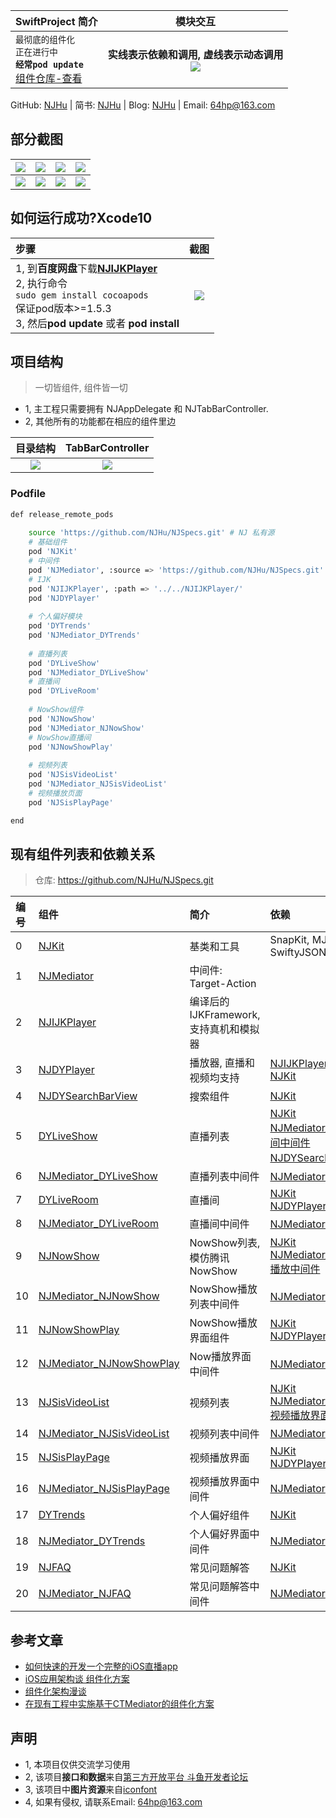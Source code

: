 
|**SwiftProject 简介**|模块交互|
|:---|:---:|
|`最彻底的组件化`<br>`正在进行中`<br>**`经常pod update`**<br>[组件仓库-查看](https://github.com/NJHu/NJSpecs.git)|**实线表示依赖和调用, 虚线表示动态调用**<br>![](https://raw.githubusercontent.com/NJHu/swiftProject/master/images/mediator.png)|

GitHub: [NJHu](https://github.com/njhu) | 简书: [NJHu](https://www.jianshu.com/u/dbc8e7afeb3d) | Blog: [NJHu](https://www.weibo.com/njhu) | Email: [64hp@163.com](mailto:64hp@163.com)

## 部分截图

|![](https://raw.githubusercontent.com/NJHu/swiftProject/master/images/homeList.png)|![](https://raw.githubusercontent.com/NJHu/swiftProject/master/images/category.png)|![](https://raw.githubusercontent.com/NJHu/swiftProject/master/images/categoryList.png)|![](https://raw.githubusercontent.com/NJHu/swiftProject/master/images/videoList.jpeg)|
|---|---|---|---|
|![](https://raw.githubusercontent.com/NJHu/swiftProject/master/images/homenowshow.png)|![](https://raw.githubusercontent.com/NJHu/swiftProject/master/images/videoPlayprotrait.jpeg)|![](https://raw.githubusercontent.com/NJHu/swiftProject/master/images/douyuliveroom.png)|![](https://raw.githubusercontent.com/NJHu/swiftProject/master/images/nowshowliveroom.png)|

## 如何运行成功?Xcode10
|步骤|截图|
|:---|:---:|
|1, 到**百度网盘**下载[**NJIJKPlayer**](https://pan.baidu.com/s/1rqpRY5hizieBdNeIum2npA)<br>2, 执行命令<br>`sudo gem install cocoapods`<br>保证pod版本>=1.5.3<br>3, 然后**pod update** 或者 **pod install**<br>|![](https://raw.githubusercontent.com/NJHu/swiftProject/master/images/NJIJKPlayer_baidu.png)|

## 项目结构
> 一切皆组件, 组件皆一切

- 1, 主工程只需要拥有 NJAppDelegate 和 NJTabBarController. 
- 2, 其他所有的功能都在相应的组件里边

|目录结构|TabBarController|
|:---:|:---:|
|![](https://raw.githubusercontent.com/NJHu/swiftProject/master/images/Swiftmulu.png)|![](https://raw.githubusercontent.com/NJHu/swiftProject/master/images/njtabbarcontroller.png)|


### Podfile

```bash
def release_remote_pods
    
    source 'https://github.com/NJHu/NJSpecs.git' # NJ 私有源
    # 基础组件
    pod 'NJKit'
    # 中间件
    pod 'NJMediator', :source => 'https://github.com/NJHu/NJSpecs.git'
    # IJK
    pod 'NJIJKPlayer', :path => '../../NJIJKPlayer/'
    pod 'NJDYPlayer'
    
    # 个人偏好模块
    pod 'DYTrends'
    pod 'NJMediator_DYTrends'
    
    # 直播列表
    pod 'DYLiveShow'
    pod 'NJMediator_DYLiveShow'
    # 直播间
    pod 'DYLiveRoom'
    
    # NowShow组件
    pod 'NJNowShow'
    pod 'NJMediator_NJNowShow'
    # NowShow直播间
    pod 'NJNowShowPlay'
    
    # 视频列表
    pod 'NJSisVideoList'
    pod 'NJMediator_NJSisVideoList'
    # 视频播放页面
    pod 'NJSisPlayPage'

end
```

## 现有组件列表和依赖关系
> 仓库: https://github.com/NJHu/NJSpecs.git

|编号|组件|简介|依赖|
|:---|:---|:---|:---|
|0|[NJKit](https://github.com/NJHu/NJKit.git)|基类和工具|SnapKit, MJRefresh, Alamofire, SwiftyJSON, AlamofireImage|
|1|[NJMediator](https://github.com/NJHu/NJMediator.git)|中间件: Target-Action||
|2|[NJIJKPlayer](https://github.com/NJHu/NJIJKPlayer.git)|编译后的IJKFramework, 支持真机和模拟器||
|3|[NJDYPlayer](https://github.com/NJHu/NJDYPlayer.git)|播放器, 直播和视频均支持|[NJIJKPlayer](https://github.com/NJHu/NJIJKPlayer.git)<br>[NJKit](https://github.com/NJHu/NJKit.git)|
|4|[NJDYSearchBarView](https://github.com/NJHu/NJDYSearchBarView.git)|搜索组件|[NJKit](https://github.com/NJHu/NJKit.git)|
|5|[DYLiveShow](https://github.com/NJHu/DYLiveShow.git)|直播列表|[NJKit](https://github.com/NJHu/NJKit.git)<br>[NJMediator_DYLiveRoom-直播间中间件](https://github.com/NJHu/NJMediator_DYLiveRoom.git)<br>[NJDYSearchBarView-搜索组件](https://github.com/NJHu/NJDYSearchBarView.git)|
|6|[NJMediator_DYLiveShow](https://github.com/NJHu/NJMediator_DYLiveShow.git)|直播列表中间件|[NJMediator-中间件](https://github.com/NJHu/NJMediator.git)|
|7|[DYLiveRoom](https://github.com/NJHu/DYLiveRoom.git)|直播间|[NJKit](https://github.com/NJHu/NJKit.git)<br>[NJDYPlayer](https://github.com/NJHu/NJDYPlayer.git)|
|8|[NJMediator_DYLiveRoom](https://github.com/NJHu/NJMediator_DYLiveRoom.git)|直播间中间件|[NJMediator-中间件](https://github.com/NJHu/NJMediator.git)|
|9|[NJNowShow](https://github.com/NJHu/NJNowShow.git)|NowShow列表, 模仿腾讯NowShow|[NJKit](https://github.com/NJHu/NJKit.git)<br>[NJMediator_NJNowShowPlay-播放中间件](https://github.com/NJHu/NJMediator_NJNowShowPlay.git)|
|10|[NJMediator_NJNowShow](https://github.com/NJHu/NJMediator_NJNowShow.git)|NowShow播放列表中间件|[NJMediator-中间件](https://github.com/NJHu/NJMediator.git)|
|11|[NJNowShowPlay](https://github.com/NJHu/NJNowShowPlay.git)|NowShow播放界面组件|[NJKit](https://github.com/NJHu/NJKit.git)<br>[NJDYPlayer](https://github.com/NJHu/NJDYPlayer.git)|
|12|[NJMediator_NJNowShowPlay](https://github.com/NJHu/NJMediator_NJNowShowPlay.git)|Now播放界面中间件|[NJMediator-中间件](https://github.com/NJHu/NJMediator.git)|
|13|[NJSisVideoList](https://github.com/NJHu/NJSisVideoList.git)|视频列表|[NJKit](https://github.com/NJHu/NJKit.git)<br>[NJMediator_NJSisPlayPage-视频播放界面中间件](https://github.com/NJHu/NJMediator_NJSisPlayPage.git)|
|14|[NJMediator_NJSisVideoList](https://github.com/NJHu/NJMediator_NJSisVideoList.git)|视频列表中间件|[NJMediator](https://github.com/NJHu/NJMediator.git)|
|15|[NJSisPlayPage](https://github.com/NJHu/NJSisPlayPage.git)|视频播放界面|[NJKit](https://github.com/NJHu/NJKit.git)<br>[NJDYPlayer](https://github.com/NJHu/NJDYPlayer.git)|
|16|[NJMediator_NJSisPlayPage](https://github.com/NJHu/NJMediator_NJSisPlayPage.git)|视频播放界面中间件|[NJMediator](https://github.com/NJHu/NJMediator.git)|
|17|[DYTrends](https://github.com/NJHu/DYTrends.git)|个人偏好组件|[NJKit](https://github.com/NJHu/NJKit.git)|
|18|[NJMediator_DYTrends](https://github.com/NJHu/NJMediator_DYTrends.git)|个人偏好界面中间件|[NJMediator](https://github.com/NJHu/NJMediator.git)|
|19|[NJFAQ](https://github.com/NJHu/NJFAQ.git)|常见问题解答|[NJKit](https://github.com/NJHu/NJKit.git)|
|20|[NJMediator_NJFAQ](https://github.com/NJHu/NJMediator_NJFAQ.git)|常见问题解答中间件|[NJMediator](https://github.com/NJHu/NJMediator.git)|

## 参考文章
- [如何快速的开发一个完整的iOS直播app](https://www.jianshu.com/p/bd42bacbe4cc)
- [iOS应用架构谈 组件化方案](https://casatwy.com/iOS-Modulization.html)
- [组件化架构漫谈](https://www.jianshu.com/p/67a6004f6930)
- [在现有工程中实施基于CTMediator的组件化方案](https://casatwy.com/modulization_in_action.html)

## 声明

- 1, 本项目仅供交流学习使用
- 2, 该项目**接口和数据**来自[第三方开放平台 斗鱼开发者论坛](http://dev-bbs.douyutv.com/forum.php?mod=forumdisplay&fid=37)
- 3, 该项目中**图片资源**来自[iconfont](http://iconfont.cn/)
- 4, 如果有侵权, 请联系Email: [64hp@163.com](mailto:64hp@163.com)
